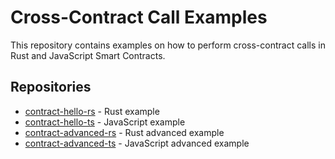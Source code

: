 # Cross-Contract Call Examples

This repository contains examples on how to perform cross-contract calls in Rust and JavaScript Smart Contracts.

## Repositories

- [contract-hello-rs](contract-hello-rs) - Rust example
- [contract-hello-ts](contract-hello-ts) - JavaScript example
- [contract-advanced-rs](contract-advanced-rs) - Rust advanced example
- [contract-advanced-ts](ccontract-advanced-ts) - JavaScript advanced example

